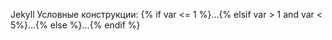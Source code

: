 Jekyll
Условные конструкции:
{% if var <= 1 %}...{% elsif var > 1 and var < 5%}...{% else %}...{% endif %}
